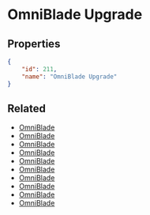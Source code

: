 # OmniBlade Upgrade

<no description available>

## Properties

```json
{
    "id": 211,
    "name": "OmniBlade Upgrade"
}
```

## Related

- [OmniBlade](../items/18240-omniblade.md)
- [OmniBlade](../items/12671-omniblade.md)
- [OmniBlade](../items/12670-omniblade.md)
- [OmniBlade](../items/12669-omniblade.md)
- [OmniBlade](../items/12668-omniblade.md)
- [OmniBlade](../items/12667-omniblade.md)
- [OmniBlade](../items/12666-omniblade.md)
- [OmniBlade](../items/12665-omniblade.md)
- [OmniBlade](../items/12664-omniblade.md)
- [OmniBlade](../items/12663-omniblade.md)

